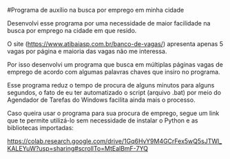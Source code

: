 #Programa de auxílio na busca por emprego em minha cidade

Desenvolvi esse programa por uma necessidade de maior facilidade na busca por emprego na cidade em que resido.

O site (https://www.atibaiasp.com.br/banco-de-vagas/) apresenta apenas 5 vagas por página e maioria das vagas não me interessa.

Por isso desenvolvi um programa que busca em múltiplas páginas vagas de emprego de acordo com algumas palavras chaves que insiro no programa.

Esse programa reduz o tempo de procura de alguns minutos para alguns segundos, o fato de eu ter automatizado o script (arquivo .bat) por meio do Agendador de Tarefas do Windows facilita ainda mais o processo.

Caso queira usar o programa para sua procura de emprego, segue um link que te permite utilizá-lo sem necessidade de instalar o Python e as bibliotecas importadas:

https://colab.research.google.com/drive/1Gq6HvY9M4GCrFex5wQ5sJTWl_KALEYuW?usp=sharing#scrollTo=MtEalBmF-7YQ
